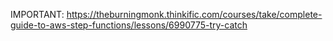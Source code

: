 IMPORTANT: https://theburningmonk.thinkific.com/courses/take/complete-guide-to-aws-step-functions/lessons/6990775-try-catch
